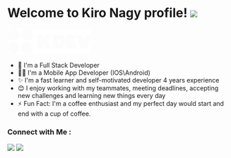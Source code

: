 <h1 align="left">
  Welcome to Kiro Nagy profile!
  <img src="https://media.giphy.com/media/hvRJCLFzcasrR4ia7z/giphy.gif" width="28">
</h1>


<img src='./myLogo.png' width='190'>


<!--  -->
- 🏢 I'm a Full Stack Developer
- 👨‍💻 I'm a Mobile App Developer (IOS\Android)
- ✨ I'm a fast learner and self-motivated developer 4 years experience
- 😊 I enjoy working with my teammates, meeting deadlines, accepting new challenges and learning new things every day
- ⚡ Fun Fact: I'm a coffee enthusiast and my perfect day would start and end with a cup of coffee.




<!--  -->

### Connect with Me :

<a href="https://www.linkedin.com/in/kiro-nagy-723240215" target="_blank"><img src="https://img.shields.io/badge/-Kiro%20Nagy-0077B5?style=for-the-badge&logo=Linkedin&logoColor=white"/></a>
<a href="https://www.facebook.com/kerollos.nagy.98/" target="_blank"><img src="https://img.shields.io/badge/-Kiro%20Nagy-0077B5?style=for-the-badge&logo=Facebook&logoColor=white"/></a>





